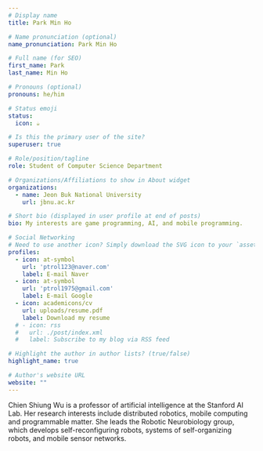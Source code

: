 ```yaml
---
# Display name
title: Park Min Ho

# Name pronunciation (optional)
name_pronunciation: Park Min Ho

# Full name (for SEO)
first_name: Park
last_name: Min Ho

# Pronouns (optional)
pronouns: he/him

# Status emoji
status:
  icon: ☕️

# Is this the primary user of the site?
superuser: true

# Role/position/tagline
role: Student of Computer Science Department

# Organizations/Affiliations to show in About widget
organizations:
  - name: Jeon Buk National University
    url: jbnu.ac.kr

# Short bio (displayed in user profile at end of posts)
bio: My interests are game programming, AI, and mobile programming.

# Social Networking
# Need to use another icon? Simply download the SVG icon to your `assets/media/icons/` folder.
profiles:
  - icon: at-symbol
    url: 'ptrol123@naver.com'
    label: E-mail Naver
  - icon: at-symbol
    url: 'ptrol1975@gmail.com'
    label: E-mail Google
  - icon: academicons/cv
    url: uploads/resume.pdf
    label: Download my resume
  # - icon: rss
  #   url: ./post/index.xml
  #   label: Subscribe to my blog via RSS feed

# Highlight the author in author lists? (true/false)
highlight_name: true

# Author's website URL
website: ""
---
```


Chien Shiung Wu is a professor of artificial intelligence at the Stanford AI Lab. Her research interests include
distributed robotics, mobile computing and programmable matter. She leads the Robotic Neurobiology group, which develops
self-reconfiguring robots, systems of self-organizing robots, and mobile sensor networks.
